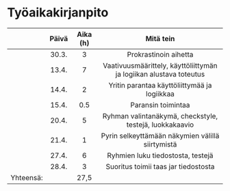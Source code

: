 # Työaikakirjanpito

|           | Päivä   | Aika (h) | Mitä tein             |
| :-------: | :-----: | :------: | :-------------------: | 
|           | 30.3.   | 3        | Prokrastinoin aihetta |
|           | 13.4.   | 7        | Vaativuusmäärittely, käyttöliittymän ja logiikan alustava toteutus |
|           | 14.4.   | 2        | Yritin parantaa käyttöliittymää ja logiikkaa   |
|           | 15.4.   | 0.5      | Paransin toimintaa    |
|           | 20.4.   | 5        | Ryhman valintanäkymä, checkstyle, testejä, luokkakaavio|
|           | 21.4.   | 1        | Pyrin selkeyttämään näkymien välillä siirtymistä|
|           | 27.4.   | 6        | Ryhmien luku tiedostosta, testejä|
|           | 28.4.   | 3        | Suoritus toimii taas jar tiedostosta|
| Yhteensä: |         | 27,5     |                       |



